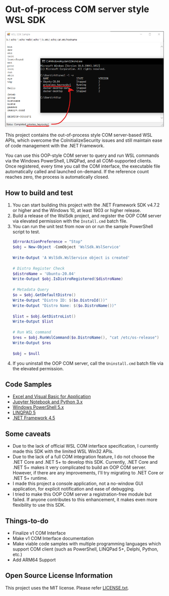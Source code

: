 # Out-of-process COM server style WSL SDK

![SDK Sample Application](assets/images/wslsdk-sample-winforms-2.png)

This project contains the out-of-process style COM server-based WSL APIs, which overcome the CoInitializeSecurity issues and still maintain ease of code management with the .NET Framework.

You can use this OOP-style COM server to query and run WSL commands via the Windows PowerShell, LINQPad, and all COM-supported clients. Once registered, every time you call the COM interface, the executable file automatically called and launched on-demand. If the reference count reaches zero, the process is automatically closed.

## How to build and test

1. You can start building this project with the .NET Framework SDK v4.7.2 or higher and the Windows 10, at least 1903 or higher release.
1. Build a release of the WslSdk project, and register the OOP COM server via elevated permission with the `Install.cmd` batch file.
1. You can run the unit test from now on or run the sample PowerShell script to test.
   ```powershell
   $ErrorActionPreference = "Stop"
   $obj = New-Object -ComObject 'WslSdk.WslService'

   Write-Output 'A WslSdk.WslService object is created'

   # Distro Register Check
   $distroName = 'Ubuntu-20.04'
   Write-Output $obj.IsDistroRegistered($distroName)

   # Metadata Query
   $o = $obj.GetDefaultDistro()
   Write-Output "Distro ID: $($o.DistroId())"
   Write-Output "Distro Name: $($o.DistroName())"

   $list = $obj.GetDistroList()
   Write-Output $list

   # Run WSL command
   $res = $obj.RunWslCommand($o.DistroName(), "cat /etc/os-release")
   Write-Output $res

   $obj = $null
   ```
1. If you uninstall the OOP COM server, call the `Uninstall.cmd` batch file via the elevated permission.

## Code Samples

- [Excel and Visual Basic for Application](sample/Excel/WslSdkSample.xlsb)
- [Jupyter Notebook and Python 3.x](sample/JupyterNotebook/Sample.ipynb)
- [Windows PowerShell 5.x](sample/PowerShell/Sample.ps1)
- [LINQPAD 5](sample/LinqPad5/)
- [.NET Framework 4.5](sample/NetFx4/)

## Some caveats

- Due to the lack of official WSL COM interface specification, I currently made this SDK with the limited WSL Win32 APIs.
- Due to the lack of a full COM integration feature, I do not choose the .NET Core and .NET 5+ to develop this SDK. Currently, .NET Core and .NET 5+ makes it very complicated to build an OOP COM server. However, if there are any improvements, I'll try migrating to .NET Core or .NET 5+ runtime.
- I made this project a console application, not a no-window GUI application, for explicit notification and ease of debugging.
- I tried to make this OOP COM server a registration-free module but failed. If anyone contributes to this enhancement, it makes even more flexibility to use this SDK.

## Things-to-do

- Finalize v1 COM Interface
- Make v1 COM Interface documentation
- Make viable code samples with multiple programming languages which support COM client (such as PowerShell, LINQPad 5+, Delphi, Python, etc.)
- Add ARM64 Support

## Open Source License Information

This project uses the MIT license. Please refer [LICENSE.txt](LICENSE.txt).
